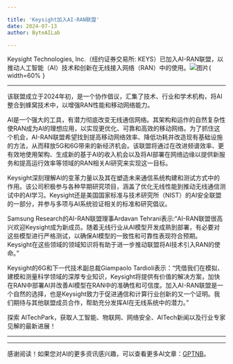 ```yaml
---

title: 'Keysight加入AI-RAN联盟'
date: 2024-07-13
author: ByteAILab

---
```


Keysight Technologies, Inc.（纽约证券交易所: KEYS）已加入AI-RAN联盟，以推动人工智能（AI）技术和创新在无线接入网络（RAN）中的使用。![图片](https://ai-techpark.com/wp-content/uploads/2024/07/Keysight-960x540.jpg){ width=60% }

---
该联盟成立于2024年初，是一个协作倡议，汇集了技术、行业和学术机构，将AI整合到蜂窝技术中，以增强RAN性能和移动网络能力。

AI是一个强大的工具，有潜力彻底改变无线通信网络。其架构和运作的自然复杂性使RAN成为AI的理想应用，以实现更优化、可靠和高效的移动网络。为了抓住这个机会，AI-RAN联盟希望找到提高移动网络效率、降低功耗并改造现有基础设施的方法，从而释放5G和6G带来的新经济机会。该联盟将通过在改进频谱效率、更有效地使用架构、生成新的基于AI的收入机会以及将AI部署在网络边缘以提供新服务和提高运行效率等领域的RAN相关AI研究来实现这一目标。

Keysight深刻理解AI的变革力量以及其在塑造未来通信系统构建和测试方式中的作用。该公司积极参与各种早期研究项目，涵盖了优化无线性能到推动无线通信测试中的AI学习。Keysight还是美国国家标准与技术研究所（NIST）的AI安全联盟的一部分，并参与多项与AI系统验证相关的标准和研究倡议。

Samsung Research的AI-RAN联盟理事Ardavan Tehrani表示:“AI-RAN联盟很高兴欢迎Keysight成为新成员。随着无线行业从AI模型开发成熟到部署，有必要对这些模型进行严格测试，以确保AI模型的一致性和可靠性表现符合预期。Keysight在这些领域的领域知识将有助于进一步推动联盟将AI技术引入RAN的使命。”

Keysight的6G和下一代技术副总裁Giampaolo Tardioli表示：“凭借我们在模拟、建模和测量科学领域的深厚专业知识，Keysight将提供有价值的解决方案，加快在RAN中部署AI并改善AI模型在RAN中的准确性和可信度。加入AI-RAN联盟是一个自然的选择，也是Keysight致力于促进通信和计算行业创新的又一个证明。我们期待与其他联盟成员合作，帮助充分发挥AI在无线系统中的潜力。”

探索 AITechPark，获取人工智能、物联网、网络安全、AITech新闻以及行业专家见解的最新进展！

---
---
感谢阅读！如果您对AI的更多资讯感兴趣，可以查看更多AI文章：[GPTNB](https://gptnb.com)。
